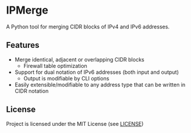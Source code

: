 # IPMerge

A Python tool for merging CIDR blocks of IPv4 and IPv6 addresses.

## Features

- Merge identical, adjacent or overlapping CIDR blocks
  - Firewall table optimization
- Support for dual notation of IPv6 addresses (both input and output)
  - Output is modifiable by CLI options
- Easily extensible/modifiable to any address type that can be written in CIDR notation

## License

Project is licensed under the MIT License (see [LICENSE](./LICENSE))
